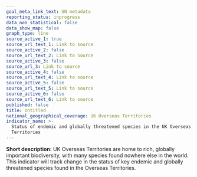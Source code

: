 ```yaml
---
goal_meta_link_text: UN metadata
reporting_status: inprogress
data_non_statistical: false
data_show_map: false
graph_type: line
source_active_1: true
source_url_text_1: Link to source
source_active_2: false
source_url_text_2: Link to Source
source_active_3: false
source_url_3: Link to source
source_active_4: false
source_url_text_4: Link to source
source_active_5: false
source_url_text_5: Link to source
source_active_6: false
source_url_text_6: Link to source
published: false
title: Untitled
national_geographical_coverage: UK Overseas Territories
indicator_name: >-
  Status of endemic and globally threatened species in the UK Overseas
  Territories
---
```

**Short description:** UK Overseas Territories are home to rich, globally important biodiversity, with many species found nowhere else in the world. This indicator will track change in the status of key endemic and globally threatened species found in the Overseas Territories.

